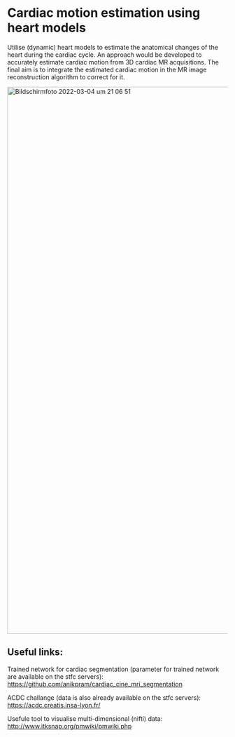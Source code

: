 # Cardiac motion estimation using heart models
Utilise (dynamic) heart models to estimate the anatomical changes of the heart during the cardiac cycle. An approach would be developed to accurately estimate cardiac motion from 3D cardiac MR acquisitions. The final aim is to integrate the estimated cardiac motion in the MR image reconstruction algorithm to correct for it.

<img width="1248" alt="Bildschirmfoto 2022-03-04 um 21 06 51" src="https://user-images.githubusercontent.com/17784338/156834100-9cf8d877-fa4a-40c3-bd7d-78f1f53d919b.png">

## Useful links:
Trained network for cardiac segmentation (parameter for trained network are available on the stfc servers): https://github.com/anikpram/cardiac_cine_mri_segmentation

ACDC challange (data is also already available on the stfc servers): https://acdc.creatis.insa-lyon.fr/

Usefule tool to visualise multi-dimensional (nifti) data: http://www.itksnap.org/pmwiki/pmwiki.php
